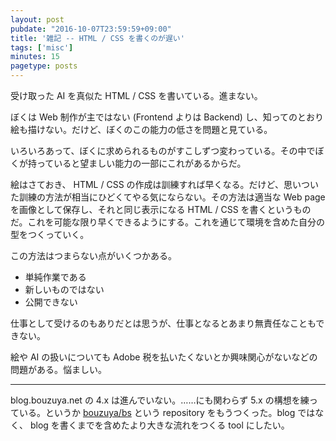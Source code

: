 ```yaml
---
layout: post
pubdate: "2016-10-07T23:59:59+09:00"
title: '雑記 -- HTML / CSS を書くのが遅い'
tags: ['misc']
minutes: 15
pagetype: posts
---
```

受け取った AI を真似た HTML / CSS を書いている。進まない。

ぼくは Web 制作が主ではない (Frontend よりは Backend) し、知ってのとおり絵も描けない。だけど、ぼくのこの能力の低さを問題と見ている。

いろいろあって、ぼくに求められるものがすこしずつ変わっている。その中でぼくが持っていると望ましい能力の一部にこれがあるからだ。

絵はさておき、 HTML / CSS の作成は訓練すれば早くなる。だけど、思いついた訓練の方法が相当にひどくてやる気にならない。その方法は適当な Web page を画像として保存し、それと同じ表示になる HTML / CSS を書くというものだ。これを可能な限り早くできるようにする。これを通じて環境を含めた自分の型をつくっていく。

この方法はつまらない点がいくつかある。

- 単純作業である
- 新しいものではない
- 公開できない

仕事として受けるのもありだとは思うが、仕事となるとあまり無責任なこともできない。

絵や AI の扱いについても Adobe 税を払いたくないとか興味関心がないなどの問題がある。悩ましい。

-----

blog.bouzuya.net の 4.x は進んでいない。……にも関わらず 5.x の構想を練っている。というか [bouzuya/bs][] という repository をもうつくった。blog ではなく、 blog を書くまでを含めたより大きな流れをつくる tool にしたい。

[bouzuya/bs]: https://github.com/bouzuya/bs
